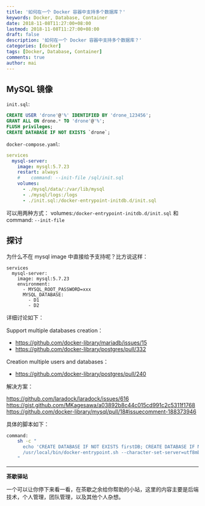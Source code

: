 ```yaml
---
title: '如何在一个 Docker 容器中支持多个数据库？'
keywords: Docker, Database, Container
date: 2018-11-08T11:27:00+08:00
lastmod: 2018-11-08T11:27:00+08:00
draft: false
description: '如何在一个 Docker 容器中支持多个数据库？'
categories: [docker]
tags: [Docker, Database, Container]
comments: true
author: mai
---
```


## MySQL 镜像

`init.sql`:

```sql
CREATE USER 'drone'@'%' IDENTIFIED BY 'drone_123456';
GRANT ALL ON drone.* TO 'drone'@'%';
FLUSH privileges;
CREATE DATABASE IF NOT EXISTS `drone`;
```

`docker-compose.yaml`:

```yaml
services
  mysql-server:
    image: mysql:5.7.23
    restart: always
    #    command: --init-file /sql/init.sql
    volumes:
      - ./mysql/data/:/var/lib/mysql
      - ./mysql/logs:/logs
      - ./init.sql:/docker-entrypoint-initdb.d/init.sql
```

可以用两种方式： volumes:`/docker-entrypoint-initdb.d/init.sql` 和 command: `--init-file`

## 探讨

为什么不在 mysql image 中直接给予支持呢？比方说这样：

```
services
  mysql-server:
    image: mysql:5.7.23
    environment:
      - MYSQL_ROOT_PASSWORD=xxx
      MYSQL_DATABASE:
        - D1
        - D2
```

详细讨论如下：

Support multiple databases creation：
- https://github.com/docker-library/mariadb/issues/15
- https://github.com/docker-library/postgres/pull/332

Creation multiple users and databases：
- https://github.com/docker-library/postgres/pull/240

解决方案：

https://github.com/laradock/laradock/issues/616
https://gist.github.com/MKagesawa/a03892b8c44c015cd991c2c5311f1768
https://github.com/docker-library/mysql/pull/18#issuecomment-188373946

具体的脚本如下：

```sh
command:
	sh -c "
      echo 'CREATE DATABASE IF NOT EXISTS firstDB; CREATE DATABASE IF NOT EXISTS secondDB;' > /docker-entrypoint-initdb.d/init.sql;
      /usr/local/bin/docker-entrypoint.sh --character-set-server=utf8mb4 --collation-server=utf8mb4_unicode_ci
    "
```

----

**茶歇驿站**

一个可以让你停下来看一看，在茶歇之余给你帮助的小站，这里的内容主要是后端技术，个人管理，团队管理，以及其他个人杂想。


